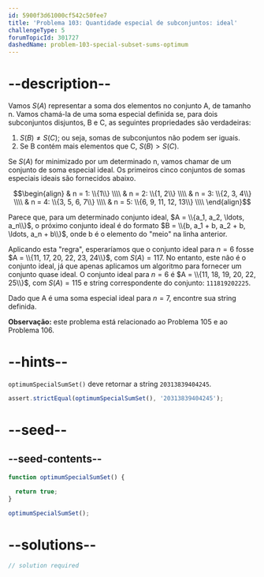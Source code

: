 ```yaml
---
id: 5900f3d61000cf542c50fee7
title: 'Problema 103: Quantidade especial de subconjuntos: ideal'
challengeType: 5
forumTopicId: 301727
dashedName: problem-103-special-subset-sums-optimum
---
```


# --description--

Vamos $S(A)$ representar a soma dos elementos no conjunto A, de tamanho n. Vamos chamá-la de uma soma especial definida se, para dois subconjuntos disjuntos, B e C, as seguintes propriedades são verdadeiras:

1. $S(B) ≠ S(C)$; ou seja, somas de subconjuntos não podem ser iguais.
2. Se B contém mais elementos que C, $S(B) > S(C)$.

Se $S(A)$ for minimizado por um determinado n, vamos chamar de um conjunto de soma especial ideal. Os primeiros cinco conjuntos de somas especiais ideais são fornecidos abaixo.

$$\begin{align} & n = 1: \\{1\\} \\\\ & n = 2: \\{1, 2\\} \\\\ & n = 3: \\{2, 3, 4\\} \\\\ & n = 4: \\{3, 5, 6, 7\\} \\\\ & n = 5: \\{6, 9, 11, 12, 13\\} \\\\ \end{align}$$

Parece que, para um determinado conjunto ideal, $A = \\{a_1, a_2, \ldots, a_n\\}$, o próximo conjunto ideal é do formato $B = \\{b, a_1 + b, a_2 + b, \ldots, a_n + b\\}$, onde b é o elemento do "meio" na linha anterior.

Aplicando esta "regra", esperaríamos que o conjunto ideal para $n = 6$ fosse $A = \\{11, 17, 20, 22, 23, 24\\}$, com $S(A) = 117$. No entanto, este não é o conjunto ideal, já que apenas aplicamos um algoritmo para fornecer um conjunto quase ideal. O conjunto ideal para $n = 6$ é $A = \\{11, 18, 19, 20, 22, 25\\}$, com $S(A) = 115$ e string correspondente do conjunto: `111819202225`.

Dado que A é uma soma especial ideal para $n = 7$, encontre sua string definida.

**Observação:** este problema está relacionado ao Problema 105 e ao Problema 106.

# --hints--

`optimumSpecialSumSet()` deve retornar a string `20313839404245`.

```js
assert.strictEqual(optimumSpecialSumSet(), '20313839404245');
```

# --seed--

## --seed-contents--

```js
function optimumSpecialSumSet() {

  return true;
}

optimumSpecialSumSet();
```

# --solutions--

```js
// solution required
```

